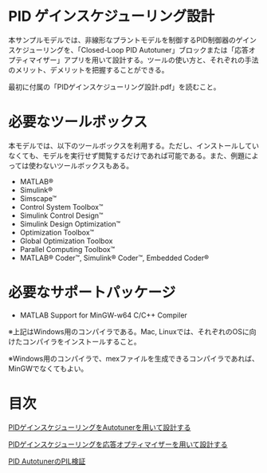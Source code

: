 # PID ゲインスケジューリング設計


本サンプルモデルでは、非線形なプラントモデルを制御するPID制御器のゲインスケジューリングを、「Closed-Loop PID Autotuner」ブロックまたは「応答オプティマイザー」アプリを用いて設計する。ツールの使い方と、それぞれの手法のメリット、デメリットを把握することができる。




最初に付属の「PIDゲインスケジューリング設計.pdf」を読むこと。


# 必要なツールボックス


本モデルでは、以下のツールボックスを利用する。ただし、インストールしていなくても、モデルを実行せず閲覧するだけであれば可能である。また、例題によっては使わないツールボックスもある。



   -  MATLAB® 
   -  Simulink® 
   -  Simscape™ 
   -  Control System Toolbox™ 
   -  Simulink Control Design™ 
   -  Simulink Design Optimization™ 
   -  Optimization Toolbox™ 
   -  Global Optimization Toolbox 
   -  Parallel Computing Toolbox™ 
   -  MATLAB® Coder™, Simulink® Coder™, Embedded Coder® 

# 必要なサポートパッケージ

   -  MATLAB Support for MinGW-w64 C/C++ Compiler 



※上記はWindows用のコンパイラである。Mac, Linuxでは、それぞれのOSに向けたコンパイラをインストールすること。




※Windows用のコンパイラで、mexファイルを生成できるコンパイラであれば、MinGWでなくてもよい。


# 目次


[PIDゲインスケジューリングをAutotunerを用いて設計する](/design_GainScheduling_with_Autotuner_md.md)




[PIDゲインスケジューリングを応答オプティマイザーを用いて設計する](/design_GainScheduling_with_ResponseEstimator_md.md)




[PID AutotunerのPIL検証](/GainScheduling_PIL_md.md)




